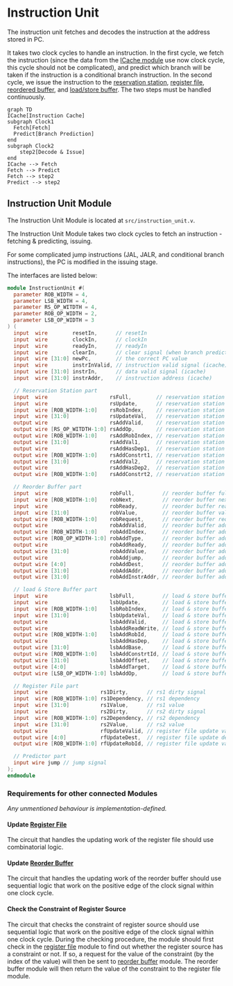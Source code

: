 # Instruction Unit

The instruction unit fetches and decodes the instruction at the address stored
in PC.

It takes two clock cycles to handle an instruction. In the first cycle, we
fetch the instruction (since the data from the
[ICache module](cache.md#instruction-cache) use now clock cycle, this cycle
should not be complicated), and predict which branch will be taken if the
instruction is a conditional branch instruction. In the second cycle, we
issue the instruction to the [reservation station](reservation_station.md),
[register file](register_file.md), [reordered buffer](reorder_buffer.md), and
[load/store buffer](load_store_buffer.md). The two steps must be handled
continuously.

```mermaid
graph TD
ICache[Instruction Cache]
subgraph Clock1
  Fetch[Fetch]
  Predict[Branch Prediction]
end
subgraph Clock2
    step2[Decode & Issue]
end
ICache --> Fetch
Fetch --> Predict
Fetch --> step2
Predict --> step2
```

## Instruction Unit Module

The Instruction Unit Module is located at `src/instruction_unit.v`.

The Instruction Unit Module takes two clock cycles to fetch an
instruction - fetching & predicting, issuing.

For some complicated jump instructions (JAL, JALR, and conditional branch
instructions), the PC is modified in the issuing stage.

The interfaces are listed below:

```verilog
module InstructionUnit #(
  parameter ROB_WIDTH = 4,
  parameter LSB_WIDTH = 4,
  parameter RS_OP_WITDTH = 4,
  parameter ROB_OP_WIDTH = 2,
  parameter LSB_OP_WIDTH = 3
) (
  input  wire        resetIn,      // resetIn
  input  wire        clockIn,      // clockIn
  input  wire        readyIn,      // readyIn
  input  wire        clearIn,      // clear signal (when branch prediction is wrong)
  input  wire [31:0] newPc,        // the correct PC value
  input  wire        instrInValid, // instruction valid signal (icache)
  input  wire [31:0] instrIn,      // data valid signal (icache)
  input  wire [31:0] instrAddr,    // instruction address (icache)

  // Reservation Station part
  input  wire                    rsFull,        // reservation station full signal
  input  wire                    rsUpdate,      // reservation station update signal
  input  wire [ROB_WIDTH-1:0]    rsRobIndex,    // reservation station rob index
  input  wire [31:0]             rsUpdateVal,   // reservation station value
  output wire                    rsAddValid,    // reservation station add valid signal
  output wire [RS_OP_WITDTH-1:0] rsAddOp,       // reservation station add op
  output wire [ROB_WIDTH-1:0]    rsAddRobIndex, // reservation station add rob index
  output wire [31:0]             rsAddVal1,     // reservation station add value1
  output wire                    rsAddHasDep1,  // reservation station add value1 dependency
  output wire [ROB_WIDTH-1:0]    rsAddConstrt1, // reservation station add value1 constraint
  output wire [31:0]             rsAddVal2,     // reservation station add value2
  output wire                    rsAddHasDep2,  // reservation station add value2 dependency
  output wire [ROB_WIDTH-1:0]    rsAddConstrt2, // reservation station add value2 constraint

  // Reorder Buffer part
  input  wire                    robFull,         // reorder buffer full signal
  input  wire [ROB_WIDTH-1:0]    robNext,         // reorder buffer next index
  input  wire                    robReady,        // reorder buffer ready signal
  input  wire [31:0]             robValue,        // reorder buffer value
  output wire [ROB_WIDTH-1:0]    robRequest,      // reorder buffer request
  output wire                    robAddValid,     // reorder buffer add valid signal
  output wire [ROB_WIDTH-1:0]    robAddIndex,     // reorder buffer add index
  output wire [ROB_OP_WIDTH-1:0] robAddType,      // reorder buffer add type signal
  output wire                    robAddReady,     // reorder buffer add ready signal
  output wire [31:0]             robAddValue,     // reorder buffer add value signal
  output wire                    robAddjump,      // reorder buffer add jump signal
  output wire [4:0]              robAddDest,      // reorder buffer add destination register signal
  output wire [31:0]             robAddAddr,      // reorder buffer add address
  output wire [31:0]             robAddInstrAddr, // reorder buffer add instruction address

  // load & Store Buffer part
  input  wire                    lsbFull,         // load & store buffer full signal
  input  wire                    lsbUpdate,       // load & store buffer update signal
  input  wire [ROB_WIDTH-1:0]    lsbRobIndex,     // load & store buffer rob index
  input  wire [31:0]             lsbUpdateVal,    // load & store buffer value
  output wire                    lsbAddValid,     // load & store buffer add valid signal
  output wire                    lsbAddReadWrite, // load & store buffer read/write select
  output wire [ROB_WIDTH-1:0]    lsbAddRobId,     // load & store buffer rob index
  output wire                    lsbAddHasDep,    // load & store buffer has dependency
  output wire [31:0]             lsbAddBase,      // load & store buffer add base addr
  output wire [ROB_WIDTH-1:0]    lsbAddConstrtId, // load & store buffer add constraint index (RoB)
  output wire [31:0]             lsbAddOffset,    // load & store buffer add offset
  output wire [4:0]              lsbAddTarget,    // load & store buffer add target register
  output wire [LSB_OP_WIDTH-1:0] lsbAddOp,        // load & store buffer add op

  // Register File part
  input  wire                 rs1Dirty,      // rs1 dirty signal
  input  wire [ROB_WIDTH-1:0] rs1Dependency, // rs1 dependency
  input  wire [31:0]          rs1Value,      // rs1 value
  input  wire                 rs2Dirty,      // rs2 dirty signal
  input  wire [ROB_WIDTH-1:0] rs2Dependency, // rs2 dependency
  input  wire [31:0]          rs2Value,      // rs2 value
  output wire                 rfUpdateValid, // register file update valid signal
  output wire [4:0]           rfUpdateDest,  // register file update destination
  output wire [ROB_WIDTH-1:0] rfUpdateRobId, // register file update value

  // Predictor part
  input wire jump // jump signal
);
endmodule
```

### Requirements for other connected Modules
*Any unmentioned behaviour is implementation-defined.*

#### Update [Register File](register_file.md)
The circuit that handles the updating work of the register file should use
combinatorial logic.

#### Update [Reorder Buffer](reorder_buffer.md)
The circuit that handles the updating work of the reorder buffer should use
sequential logic that work on the positive edge of the clock signal within
one clock cycle.

#### Check the Constraint of Register Source
The circuit that checks the constraint of register source should use
sequential logic that work on the positive edge of the clock signal within
one clock cycle. During the checking procedure, the module should first check
in the [register file](register_file.md) module to find out whether the
register source has a constraint or not. If so, a request for the value of
the constraint (by the index of the value) will then be sent to
[reorder buffer](reorder_buffer.md) module. The reorder buffer module will
then return the value of the constraint to the register file module.

